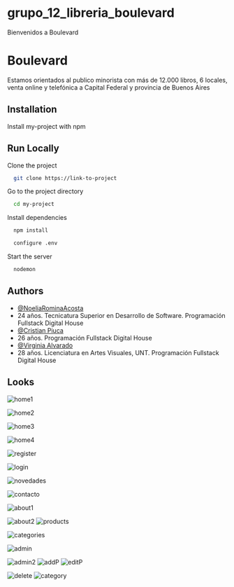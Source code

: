 # grupo_12_libreria_boulevard

Bienvenidos a Boulevard 


# Boulevard

Estamos orientados al publico minorista con más de 12.000 libros, 6 locales, venta online y telefónica a Capital Federal y provincia de Buenos Aires 



## Installation

Install my-project with npm


    

## Run Locally

Clone the project

```bash
  git clone https://link-to-project
```

Go to the project directory

```bash
  cd my-project
```

Install dependencies

```bash
  npm install
```
```bash
  configure .env
```
Start the server

```bash
  nodemon
```


## Authors

- [@NoeliaRominaAcosta](https://github.com/NoeliaRominaAcosta)
- 24 años. Tecnicatura Superior en Desarrollo de Software. Programación Fullstack Digital House
- [@Cristian Piuca](https://github.com/NoeliaRominaAcosta)
- 26 años. Programación Fullstack Digital House
- [@Virginia Alvarado](https://github.com/NoeliaRominaAcosta)
- 28 años. Licenciatura en Artes Visuales, UNT. Programación Fullstack Digital House



## Looks
![home1](https://user-images.githubusercontent.com/99737640/186538640-b7e814f3-4b13-4940-af51-5ef25f2f1285.png)



![home2](https://user-images.githubusercontent.com/99737640/186538651-e0f19bb8-be75-4c2d-ab3b-2827a6ce2df5.png)



![home3](https://user-images.githubusercontent.com/99737640/186538656-799bdc81-c082-4d5b-8f34-03aae291c170.png)



![home4](https://user-images.githubusercontent.com/99737640/186538660-b70c08f0-b787-468a-acb6-b9ea4492a398.png)


![register](https://user-images.githubusercontent.com/99737640/186538672-8d397a4f-c02a-4e06-b316-93f28b4b9715.png)



![login](https://user-images.githubusercontent.com/99737640/186538681-2c8e60a7-d7f2-485e-95f1-47e912d4d9f8.png)

![novedades](https://user-images.githubusercontent.com/99737640/186538808-94182601-a06f-48fb-834b-fbd20eb9491d.png)

![contacto](https://user-images.githubusercontent.com/99737640/186538818-e0580892-9229-4442-8ebb-3153f8f5e76c.png)

![about1](https://user-images.githubusercontent.com/99737640/186538832-46fbb273-c3a5-41c9-9cc3-3ed031a3cbfc.png)

![about2](https://user-images.githubusercontent.com/99737640/186538841-a7330b15-0af8-4940-8b45-e878be7bcf9e.png)
![products](https://user-images.githubusercontent.com/99737640/186538849-2f822260-1109-48ae-9c2b-2e5f485ce9c1.png)

![categories](https://user-images.githubusercontent.com/99737640/186538853-05c1e26c-248f-4586-9862-8907ce97c8fd.png)

![admin](https://user-images.githubusercontent.com/99737640/186538866-6e7b28cd-cb97-497c-b390-4310130c86d4.png)

![admin2](https://user-images.githubusercontent.com/99737640/186538875-7ca117e1-b0ae-4977-8458-a5f689e5f058.png)
![addP](https://user-images.githubusercontent.com/99737640/186538881-d5122399-64ea-454f-a3b4-4373df7befdc.png)
![editP](https://user-images.githubusercontent.com/99737640/186538894-1cebdd5e-4aa5-4e8a-824d-7a693b8623bd.png)

![delete](https://user-images.githubusercontent.com/99737640/186538905-388b9fa6-a87d-4a26-8a5e-5c6ce91b62f1.png)
![category](https://user-images.githubusercontent.com/99737640/186538916-5de15d8c-8bc2-44b6-a306-6190109e3d04.png)



















